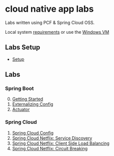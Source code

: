 # cloud native app labs

Labs written using PCF & Spring Cloud OSS.

Local system [requirements](https://github.com/pivotal-enablement/cloud-native-app-labs/blob/master/lab-instructions/requirements.md) or use the [Windows VM](https://github.com/pivotal-enablement/cloud-native-app-labs/blob/master/lab-instructions/windows-vm.md)

## Labs Setup

* [Setup](https://github.com/pivotal-enablement/cloud-native-app-labs/blob/master/lab-instructions/setup.md)

## Labs

### Spring Boot
0. [Getting Started](https://github.com/pivotal-enablement/cloud-native-app-labs/blob/master/lab-instructions/spring-boot/getting-started.md)
0. [Externalizing Config](https://github.com/pivotal-enablement/cloud-native-app-labs/blob/master/lab-instructions/spring-boot/externalizing-config.md)
0. [Actuator](https://github.com/pivotal-enablement/cloud-native-app-labs/blob/master/lab-instructions/spring-boot/actuator.md)

### Spring Cloud
1. [Spring Cloud Config](https://github.com/pivotal-enablement/cloud-native-app-labs/blob/master/lab-instructions/spring-cloud-config/sc-oss.md)
1. [Spring Cloud Netflix: Service Discovery](https://github.com/pivotal-enablement/cloud-native-app-labs/blob/master/lab-instructions/spring-cloud-netflix-service-discovery/sc-oss.md)
1. [Spring Cloud Netflix: Client Side Load Balancing](https://github.com/pivotal-enablement/cloud-native-app-labs/blob/master/lab-instructions/spring-cloud-netflix-client-side-load-balancer/sc-oss.md)
1. [Spring Cloud Netflix: Circuit Breaking](https://github.com/pivotal-enablement/cloud-native-app-labs/blob/master/lab-instructions/spring-cloud-netflix-circuit-breaking/sc-oss.md)
